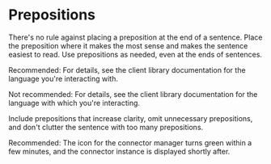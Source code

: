 # Prepositions  

There's no rule against placing a preposition at the end of a sentence.
Place the preposition where it makes the most sense and makes the sentence easiest
to read. Use prepositions as needed, even at the ends of sentences.

Recommended: For details, see the client
library documentation for the language you're interacting with.

Not recommended: For details, see the
client library documentation for the language with which you're interacting.

Include prepositions that increase clarity, omit unnecessary prepositions,
and don't clutter the sentence with too many prepositions.

Recommended: The icon for the connector
manager turns green within a few minutes, and the connector instance is
displayed shortly after.
